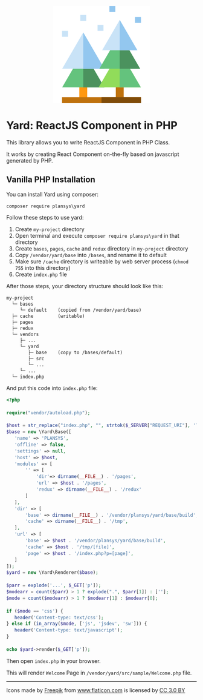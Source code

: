 <p align="center"><img src="https://github.com/plansys/yard/raw/master/base/public/favicon.ico"/></p>

# Yard: ReactJS Component in PHP

This library allows you to write ReactJS Component in PHP Class.

It works by creating React Component on-the-fly based on javascript generated by PHP. 


## Vanilla PHP Installation

You can install Yard using composer: 

```
composer require plansys\yard
```

Follow these steps to use yard:
 
 1. Create `my-project` directory
 2. Open terminal and execute `composer require plansys\yard` in that directory
 1. Create `bases`, `pages`, `cache`  and `redux` directory in `my-project` directory 
 2. Copy `/vendor/yard/base` into `/bases`, and rename it to default
 4. Make sure `/cache` directory is writeable by web server process (`chmod 755` into this directory)
 3. Create `index.php` file
 
After those steps, your directory structure should look like this:

```
my-project
  └─ bases
     └─ default    (copied from /vendor/yard/base)
  ├─ cache         (writable)
  ├─ pages 
  ├─ redux 
  └─ vendors
     ├─ ...
     └─ yard
        ├─ base    (copy to /bases/default)
        ├─ src
        └─ ...
     └─ ...
  └─ index.php   
 ```
 
 And put this code into `index.php` file:
 
 ```php
<?php

require("vendor/autoload.php");

$host = str_replace("index.php", "", strtok($_SERVER["REQUEST_URI"], '?'));
$base = new \Yard\Base([
    'name' => 'PLANSYS',
    'offline' => false,
    'settings' => null,
    'host' => $host,
    'modules' => [
        '' => [
            'dir'=> dirname(__FILE__) . '/pages',
            'url' => $host . '/pages',
            'redux' => dirname(__FILE__) . '/redux'
        ]
    ],
    'dir' => [
        'base' => dirname(__FILE__) . '/vendor/plansys/yard/base/build',
        'cache' => dirname(__FILE__) . '/tmp',
    ],
    'url' => [
        'base' => $host . '/vendor/plansys/yard/base/build',
        'cache' => $host . '/tmp/[file]',
        'page' => $host . '/index.php?p=[page]',
    ]
]);
$yard = new \Yard\Renderer($base);

$parr = explode('...', $_GET['p']);
$modearr = count($parr) > 1 ? explode(".", $parr[1]) : [''];
$mode = count($modearr) > 1 ? $modearr[1] : $modearr[0];

if ($mode == 'css') {
    header('Content-type: text/css');
} else if (in_array($mode, ['js', 'jsdev', 'sw'])) {
    header('Content-type: text/javascript');
}

echo $yard->render($_GET['p']);

 ```
 
Then open `index.php` in your browser.

This will render `Welcome` Page in `/vendor/yard/src/sample/Welcome.php` file. 

<hr/>


Icons made by <a href="http://www.freepik.com" title="Freepik">Freepik</a> from <a href="http://www.flaticon.com" title="Flaticon">www.flaticon.com</a> is licensed by <a href="http://creativecommons.org/licenses/by/3.0/" title="Creative Commons BY 3.0" target="_blank">CC 3.0 BY</a>
 

